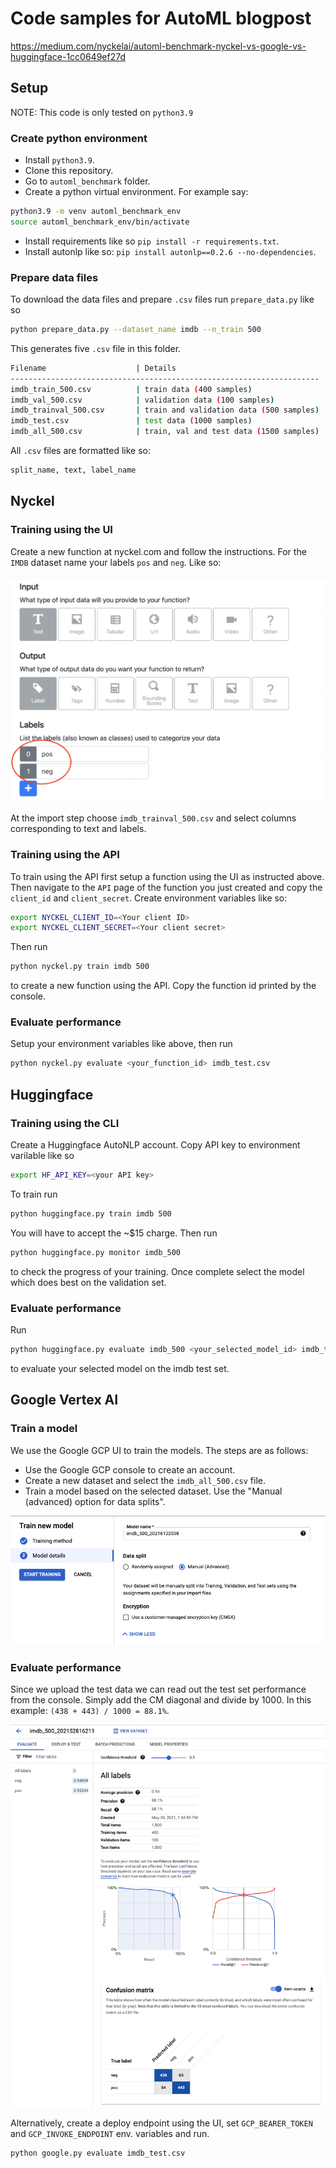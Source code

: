 # Code samples for AutoML blogpost

https://medium.com/nyckelai/automl-benchmark-nyckel-vs-google-vs-huggingface-1cc0649ef27d

## Setup

NOTE: This code is only tested on `python3.9`

### Create python environment

* Install `python3.9`.
* Clone this repository.
* Go to `automl_benchmark` folder.
* Create a python virtual environment. For example say:

```bash
python3.9 -m venv automl_benchmark_env
source automl_benchmark_env/bin/activate
```

* Install requirements like so `pip install -r requirements.txt`.
* Install autonlp like so: `pip install autonlp==0.2.6 --no-dependencies`.

### Prepare data files

To download the data files and prepare `.csv` files run `prepare_data.py` like so

```bash
python prepare_data.py --dataset_name imdb --n_train 500
```

This generates five `.csv` file in this folder.

```bash
Filename                    | Details
---------------------------------------------------------------------
imdb_train_500.csv          | train data (400 samples)
imdb_val_500.csv            | validation data (100 samples)
imdb_trainval_500.csv       | train and validation data (500 samples)
imdb_test.csv               | test data (1000 samples)
imdb_all_500.csv            | train, val and test data (1500 samples)
```

All `.csv` files are formatted like so:

```bash
split_name, text, label_name
```

## Nyckel

### Training using the UI

Create a new function at nyckel.com and follow the instructions. For the `IMDB` dataset name your labels `pos` and `neg`. Like so:

![image](instruction_images/nyckel_define_page.png)

At the import step choose `imdb_trainval_500.csv` and select columns corresponding to text and labels.

### Training using the API

To train using the API first setup a function using the UI as instructed above. Then navigate to the `API` page of the function you just created and copy the `client_id` and `client_secret`. Create environment variables like so:

```bash
export NYCKEL_CLIENT_ID=<Your client ID>
export NYCKEL_CLIENT_SECRET=<Your client secret>
```

Then run

```bash
python nyckel.py train imdb 500
```

to create a new function using the API. Copy the function id printed by the console.

### Evaluate performance

Setup your environment variables like above, then run

```bash
python nyckel.py evaluate <your_function_id> imdb_test.csv
```

## Huggingface

### Training using the CLI

Create a Huggingface AutoNLP account. Copy API key to environment varilable like so

```bash
export HF_API_KEY=<your API key>
```

To train run

```bash
python huggingface.py train imdb 500
```

You will have to accept the ~$15 charge. Then run

```bash
python huggingface.py monitor imdb_500
```

to check the progress of your training. Once complete select the model which does best on the validation set.

### Evaluate performance

Run

```bash
python huggingface.py evaluate imdb_500 <your_selected_model_id> imdb_test.csv
```

to evaluate your selected model on the imdb test set.

## Google Vertex AI

### Train a model

We use the Google GCP UI to train the models. The steps are as follows:

* Use the Google GCP console to create an account.
* Create a new dataset and select the `imdb_all_500.csv` file.
* Train a model based on the selected dataset. Use the "Manual (advanced) option for data splits".

![image](instruction_images/gcp_train.png)

### Evaluate performance

Since we upload the test data we can read out the test set performance from the console. Simply add the CM diagonal and divide by 1000. In this example: `(438 + 443) / 1000 = 88.1%`.

![image](instruction_images/gcp_stats.png)

Alternatively, create a deploy endpoint using the UI, set `GCP_BEARER_TOKEN` and `GCP_INVOKE_ENDPOINT` env. variables and run.

```bash
python google.py evaluate imdb_test.csv
```
